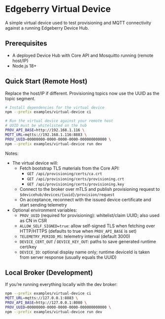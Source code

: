 # Edgeberry Virtual Device

A simple virtual device used to test provisioning and MQTT connectivity against a running Edgeberry Device Hub.

## Prerequisites
- A deployed Device Hub with Core API and Mosquitto running (remote host/IP)
- Node.js 18+

## Quick Start (Remote Host)
Replace the host/IP if different. Provisioning topics now use the UUID as the topic segment.

```bash
# Install dependencies for the virtual device
npm --prefix examples/virtual-device ci

# Run the virtual device against your remote host
# UUID must be whitelisted on the hub
PROV_API_BASE=http://192.168.1.116 \
MQTT_URL=mqtts://192.168.1.116:8883 \
PROV_UUID=00000000-0000-0000-0000-000000000000 \
npm --prefix examples/virtual-device run dev
```

Notes:
- The virtual device will:
  - Fetch bootstrap TLS materials from the Core API:
    - `GET /api/provisioning/certs/ca.crt`
    - `GET /api/provisioning/certs/provisioning.crt`
    - `GET /api/provisioning/certs/provisioning.key`
  - Connect to the broker over mTLS and publish provisioning request to `$devicehub/devices/{uuid}/provision/request`
  - On acceptance, reconnect with the issued device certificate and start sending telemetry
- Optional environment variables:
  - `PROV_UUID` (required for provisioning): whitelist/claim UUID; also used as CN in CSR
  - `ALLOW_SELF_SIGNED=true`: allow self-signed TLS when fetching over HTTP/HTTPS (defaults to true when `PROV_API_BASE` is set)
  - `TELEMETRY_PERIOD_MS`: telemetry interval (default 3000)
  - `DEVICE_CERT_OUT` / `DEVICE_KEY_OUT`: paths to save generated runtime cert/key
  - `DEVICE_ID`: optional display name only; runtime deviceId is taken from server response (usually equals the UUID)

## Local Broker (Development)
If you’re running everything locally with the dev broker:
```bash
npm --prefix examples/virtual-device ci
MQTT_URL=mqtts://127.0.0.1:8883 \
PROV_API_BASE=http://127.0.0.1:8080 \
PROV_UUID=00000000-0000-0000-0000-000000000000 \
npm --prefix examples/virtual-device run dev
```
